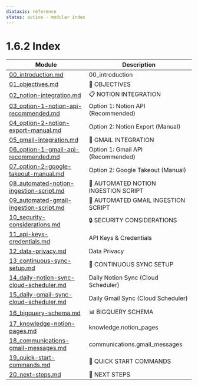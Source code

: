 ```yaml
---
diataxis: reference
status: active - modular index
---
```


# 1.6.2 Index

| Module | Description |
|--------|-------------|
| [00_introduction.md](00_introduction.md) | 00_introduction |
| [01_objectives.md](01_objectives.md) | 🎯 OBJECTIVES |
| [02_notion-integration.md](02_notion-integration.md) | 📋 NOTION INTEGRATION |
| [03_option-1-notion-api-recommended.md](03_option-1-notion-api-recommended.md) | Option 1: Notion API (Recommended) |
| [04_option-2-notion-export-manual.md](04_option-2-notion-export-manual.md) | Option 2: Notion Export (Manual) |
| [05_gmail-integration.md](05_gmail-integration.md) | 📧 GMAIL INTEGRATION |
| [06_option-1-gmail-api-recommended.md](06_option-1-gmail-api-recommended.md) | Option 1: Gmail API (Recommended) |
| [07_option-2-google-takeout-manual.md](07_option-2-google-takeout-manual.md) | Option 2: Google Takeout (Manual) |
| [08_automated-notion-ingestion-script.md](08_automated-notion-ingestion-script.md) | 🤖 AUTOMATED NOTION INGESTION SCRIPT |
| [09_automated-gmail-ingestion-script.md](09_automated-gmail-ingestion-script.md) | 📧 AUTOMATED GMAIL INGESTION SCRIPT |
| [10_security-considerations.md](10_security-considerations.md) | 🔒 SECURITY CONSIDERATIONS |
| [11_api-keys-credentials.md](11_api-keys-credentials.md) | API Keys & Credentials |
| [12_data-privacy.md](12_data-privacy.md) | Data Privacy |
| [13_continuous-sync-setup.md](13_continuous-sync-setup.md) | 🔄 CONTINUOUS SYNC SETUP |
| [14_daily-notion-sync-cloud-scheduler.md](14_daily-notion-sync-cloud-scheduler.md) | Daily Notion Sync (Cloud Scheduler) |
| [15_daily-gmail-sync-cloud-scheduler.md](15_daily-gmail-sync-cloud-scheduler.md) | Daily Gmail Sync (Cloud Scheduler) |
| [16_bigquery-schema.md](16_bigquery-schema.md) | 📊 BIGQUERY SCHEMA |
| [17_knowledge-notion-pages.md](17_knowledge-notion-pages.md) | knowledge.notion_pages |
| [18_communications-gmail-messages.md](18_communications-gmail-messages.md) | communications.gmail_messages |
| [19_quick-start-commands.md](19_quick-start-commands.md) | 🚀 QUICK START COMMANDS |
| [20_next-steps.md](20_next-steps.md) | 📝 NEXT STEPS |

